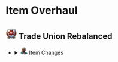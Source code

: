 # Item Overhaul

## <img src="./doc/item_overhaul/trade_union/icon_guildhouse.png" width="30" /> Trade Union Rebalanced

- <details>
  <summary><img src="./doc/job_adertisements/enbesa/icon_enbesan_cook_3b.png" width="20" /> Item Changes</summary>

  - <details>
    <summary><img src="./doc/job_adertisements/enbesa/icon_enbesan_cook_3b.png" width="20" /> Item Changes</summary>

    - <details><!-- Aaden Issack, World-Famous Enbesan Chef -->
      <summary><img src="./doc/job_adertisements/enbesa/icon_enbesan_cook_3b.png" width="20" /> Aaden Issack, World-Famous Enbesan Chef</summary>
        <img src="./doc/item_overhaul/trade_union/aaden.png" />
        When a population consumes Jacob's "**Canned Fish**", "**Canned Food**" is exchanged for "**Canned Fish**".
        <img src="./doc/item_overhaul/trade_union/aaden_2.png" />
      </details>

    - <details><!-- Belinda San Pedro, Head of Arcade Acquisitions -->
      <summary><img src="./doc/job_adertisements/infrastructure/icon_specialist_mall_01.png" width="20" /> Belinda San Pedro, Head of Arcade Acquisitions</summary>
        <img src="./doc/item_overhaul/trade_union/belinda.png" />
      </details>

    - <details><!-- Brother Hilarius, Purveyor of Monastic Mixtures -->
      <summary><img src="./doc/job_adertisements/drink/icon_priest_uncommon.png" width="20" /> Brother Hilarius, Purveyor of Monastic Mixtures</summary>
        <img src="./doc/item_overhaul/trade_union/belinda.png" />
      </details>

    </details>

  </details>
